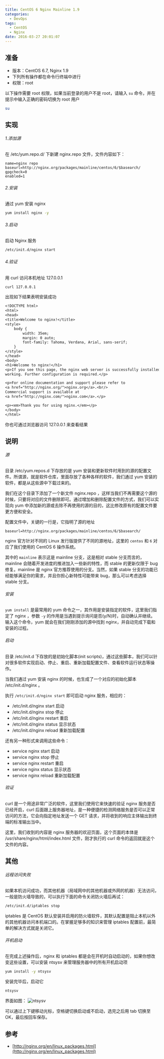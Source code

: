 ```yaml
---
title: CentOS 6 Nginx Mainline 1.9
categories:
  - DevOps
tags:
  - CentOS
  - Nginx
date: 2016-03-27 20:01:07
---
```


## 准备

*   版本：CentOS 6.7, Nginx 1.9
*   下列所有操作都在命令行终端中进行
*   权限：root

以下操作需要 root 权限，如果当前登录的用户不是 root，请输入 `su` 命令，并在提示中输入正确的密码切换为 root 用户

```bash
su
```


## 实现

###### 1.添加源

在 /etc/yum.repo.d/ 下新建 nginx.repo 文件，文件内容如下：

```nginx
name=nginx repo  
baseurl=http://nginx.org/packages/mainline/centos/6/$basearch/  
gpgcheck=0  
enabled=1  
```

###### 2.安装

通过 yum 安装 nginx

```bash
yum install nginx -y  
```

###### 3.启动

启动 Nginx 服务

```bash
/etc/init.d/nginx start
```

###### 4.验证

用 curl 访问本机地址 127.0.0.1

```bash
curl 127.0.0.1  
```

出现如下结果表明安装成功

```txt
<!DOCTYPE html>  
<html>
<head>
<title>Welcome to nginx!</title>
<style>
    body {
        width: 35em;
        margin: 0 auto;
        font-family: Tahoma, Verdana, Arial, sans-serif;
    }
</style>
</head>
<body>
<h1>Welcome to nginx!</h1>
<p>If you see this page, the nginx web server is successfully installed and  
working. Further configuration is required.</p>

<p>For online documentation and support please refer to  
<a href="http://nginx.org/">nginx.org</a>.<br/>  
Commercial support is available at  
<a href="http://nginx.com/">nginx.com</a>.</p>

<p><em>Thank you for using nginx.</em></p>
</body>
</html>
```

你也可通过浏览器访问 127.0.0.1 来查看结果

## 说明

###### 源

目录 /etc/yum.repos.d 下存放的是 yum 安装和更新软件时用到的源的配置文件。所谓源，就是软件仓库，里面存放了各种各样的软件，我们通过 yum 安装的软件，都是从这些源中下载过来的。

我们在这个目录下添加了一个新文件 nginx.repo ，这样当我们不再需要这个源的时候，只要将对应的文件删除即可。通过增加和删除配置文件的方式，我们可以实现向 yum 中添加新的源或去除不再使用的源的目的，这比修改原有的配置文件要更方便和安全。

配置文件中，关键的一行是，它指明了源的地址

```
baseurl=http://nginx.org/packages/mainline/centos/6/$basearch/  
```

nginx 官方针对不同的 Linux 发行版提供了不同的源地址，这里的 `centos` 和 `6` 对应了我们使用的 CentOS 6 操作系统。

其中的 `mainline` 表示这是 mainline 分支，这是相对 stable 分支而言的，mainline 会随着开发进度的推进加入一些新的特性，而 stable 的更新仅限于 bug 修复。mainline 是 nginx 官方推荐使用的分支。当然，如果 stable 分支的功能已经能够满足你的需求，并且你担心新特性可能带来 bug，那么可以考虑选择 stable 分支。

###### 安装

`yum install` 是最常用的 yum 命令之一，其作用是安装指定的软件，这里我们指定了 nginx ，参数 `-y` 的作用是当遇到提示询问是否(y/N)时，自动确认并继续。输入这个命令，yum 就会在我们刚刚添加的源中找到 nginx，并自动完成下载和安装的过程。

###### 启动

目录 /etc/init.d 下存放的是初始化脚本(init scripts)，通过这些脚本，我们可以针对很多软件实现启动、停止、重启、重新加载配置文件、查看软件运行状态等操作。

当我们通过 yum 安装 nginx 的时候，也生成了一个对应的初始化脚本 /etc/init.d/nginx 。

执行 `/etc/init.d/nginx start` 即可启动 nginx 服务，相应的：

* /etc/init.d/nginx start 启动
* /etc/init.d/nginx stop 停止
* /etc/init.d/nginx restart 重启
* /etc/init.d/nginx status 显示状态
* /etc/init.d/nginx reload 重新加载配置

还有另一种形式来调用这些命令：

* service nginx start 启动
* service nginx stop 停止
* service nginx restart 重启
* service nginx status 显示状态
* service nginx reload 重新加载配置

###### 验证

curl 是一个用途非常广泛的软件，这里我们使用它来快速的验证 nginx 服务是否已经开启，curl 后面跟上服务器地址，是一种便捷的检测网络服务是否可以正常访问的方法，它会向指定地址发送一个 GET 请求，并将收到的响应主体输出到终端的标准输出当中。

这里，我们收到的内容是 nginx 服务器的欢迎页面，这个页面的本体是 /usr/share/nginx/html/index.html 文件，刚才执行的 curl 命令的返回就是这个文件的内容。

## 其他

###### 远程访问失败

如果本机访问成功，而其他机器（局域网中的其他机器或外网的机器）无法访问，一般是防火墙导致的，可以执行下面的命令关闭防火墙后再试：

```bash
/etc/init.d/iptables stop
```

iptables 是 CentOS 默认安装并启用的防火墙软件，其默认配置是阻止本机以外的其他机器访问本机端口的。在掌握足够多的知识来管理 iptables 配置前，最简单的解决方式就是关闭它。

###### 开机启动

在完成上述操作后，nginx 和 iptables 都是会在开机时自动启动的，如果你想改变这些设置，可以安装 ntsysv 来管理服务器中的所有开机启动项

```bash
yum install -y ntsysv  
```

安装完毕后，启动它

```bash
ntsysv  
```

界面如图：
![ntsysv](https://bnlt.org/content/images/2016/03/N9-WK-7--N-W-5AN-A-S-AK.jpg)

可以通过上下键移动光标，空格键切换启动或不启动，选完之后用 tab 切换至 OK，最后按回车保存。

## 参考

* [http://nginx.org/en/linux_packages.html](http://nginx.org/en/linux_packages.html)
